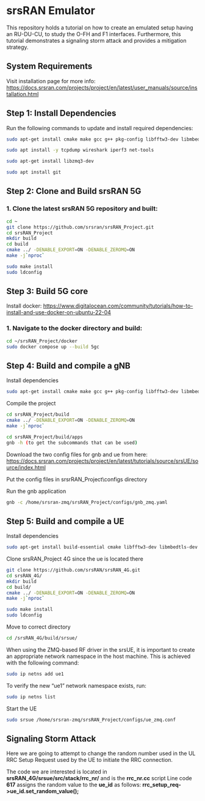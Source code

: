 # srsRAN Emulator

This repository holds a tutorial on how to create an emulated setup having an RU-DU-CU, to study the O-FH and F1 interfaces. Furthermore, this tutorial demonstrates a signaling storm attack and provides a mitigation strategy.

## System Requirements
Visit installation page for more info: https://docs.srsran.com/projects/project/en/latest/user_manuals/source/installation.html
## Step 1: Install Dependencies

Run the following commands to update and install required dependencies:

```bash
sudo apt-get install cmake make gcc g++ pkg-config libfftw3-dev libmbedtls-dev libsctp-dev libyaml-cpp-dev libgtest-dev
```

```bash
sudo apt install -y tcpdump wireshark iperf3 net-tools
```

```bash
sudo apt-get install libzmq3-dev
```

```bash
sudo apt install git
```

## Step 2: Clone and Build srsRAN 5G

### 1. Clone the latest srsRAN 5G repository and built:

```bash
cd ~
git clone https://github.com/srsran/srsRAN_Project.git
cd srsRAN_Project
mkdir build
cd build
cmake ../ -DENABLE_EXPORT=ON -DENABLE_ZEROMQ=ON
make -j`nproc`
```
```bash
sudo make install
sudo ldconfig
```

## Step 3: Build 5G core 
Install docker: https://www.digitalocean.com/community/tutorials/how-to-install-and-use-docker-on-ubuntu-22-04

### 1. Navigate to the docker directory and build:
```bash
cd ~/srsRAN_Project/docker
sudo docker compose up --build 5gc
```

## Step 4: Build and compile a gNB
Install dependencies
```bash
sudo apt-get install cmake make gcc g++ pkg-config libfftw3-dev libmbedtls-dev libsctp-dev libyaml-cpp-dev libgtest-dev libzmq3-dev git curl jq -y
```
Compile the project
```bash
cd srsRAN_Project/build
cmake ../ -DENABLE_EXPORT=ON -DENABLE_ZEROMQ=ON
make -j`nproc`
```
```bash
cd srsRAN_Project/build/apps
gnb -h (to get the subcommands that can be used)
```
Download the two config files for gnb and ue from here: https://docs.srsran.com/projects/project/en/latest/tutorials/source/srsUE/source/index.html 

Put the config files in srsrRAN_Project\configs directory 

Run the gnb application
```bash
gnb -c /home/srsran-zmq/srsRAN_Project/configs/gnb_zmq.yaml
```

## Step 5: Build and compile a UE 
Install dependencies
```bash
sudo apt-get install build-essential cmake libfftw3-dev libmbedtls-dev libboost-program-options-dev libconfig++-dev libsctp-dev git curl jq -y
```
Clone srsRAN_Project 4G since the ue is located there

```bash
git clone https://github.com/srsRAN/srsRAN_4G.git
cd srsRAN_4G/
mkdir build
cd build/
cmake ../ -DENABLE_EXPORT=ON -DENABLE_ZEROMQ=ON
make -j`nproc`
```

```bash
sudo make install
sudo ldconfig
```

Move to correct directory
```bash
cd /srsRAN_4G/build/srsue/
```
When using the ZMQ-based RF driver in the srsUE, it is important to create an appropriate network namespace in the host machine. This is achieved with the following command:
```bash
sudo ip netns add ue1
```

To verify the new “ue1” network namespace exists, run:
```bash
sudo ip netns list
```

Start the UE
```bash
sudo srsue /home/srsran-zmq/srsRAN_Project/configs/ue_zmq.conf
```

## Signaling Storm Attack 
Here we are going to attempt to change the random number used in the UL RRC Setup Request used by the UE to initiate the RRC connection. 

The code we are interested is located in **srsRAN_4G/srsue/src/stack/rrc_nr/** and is the **rrc_nr.cc** script
Line code **617** assigns the random value to the **ue_id** as follows:  **rrc_setup_req->ue_id.set_random_value();**
